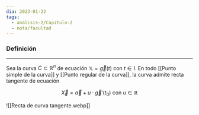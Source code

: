 ```yaml
---
dia: 2023-01-22
tags:
  - analisis-2/Capitulo-2
  - nota/facultad
---
```

### Definición
---
Sea la curva $C \subset \mathbb{R}^n$ de ecuación $\mathbb{X}=\vec{g}(t)$ con $t \in I$. En todo [[Punto simple de la curva]] y [[Punto regular de la curva]], la curva admite recta tangente de ecuación

$$ \vec{X} = \vec{a} + u \cdot \vec{g}'(t_0) \text{ con } u \in \mathbb{R} $$

![[Recta de curva tangente.webp]]

